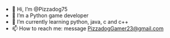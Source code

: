 - 👋 Hi, I’m @Pizzadog75
- 👀 I’m a Python game developer
- 🌱 I’m currently learning python, java, c and c++
- 📫 How to reach me: message PizzadogGamer23@gmail.com 

